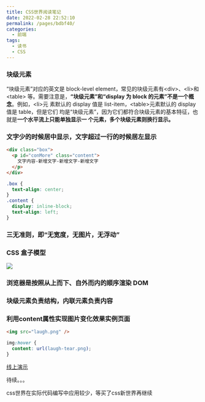 ```yaml
---
title: CSS世界阅读笔记
date: 2022-02-28 22:52:10
permalink: /pages/bdbf40/
categories:
  - 前端
tags:
  - 读书
  - CSS
---
```


### 块级元素

“块级元素”对应的英文是 block-level element，常见的块级元素有\<div>、\<li>和\<table> 等。需要注意是，**“块级元素”和“display 为 block 的元素”不是一个概念**。例如，\<li>元 素默认的 display 值是 list-item，\<table>元素默认的 display 值是 table，但是它们 均是“块级元素”，因为它们都符合块级元素的基本特征，也就是**一个水平流上只能单独显示一 个元素，多个块级元素则换行显示。**

### 文字少的时候居中显示，文字超过一行的时候居左显示

```html
<div class="box">
  <p id="conMore" class="content">
    文字内容-新增文字-新增文字-新增文字
  </p>
</div>
```

```css
.box {
  text-align: center;
}
.content {
  display: inline-block;
  text-align: left;
}
```

### 三无准则，即“无宽度，无图片，无浮动”

### CSS 盒子模型

![](https://qiniu.espe.work/blog/20220301181353.png)

### 浏览器是按照从上而下、自外而内的顺序渲染 DOM

### 块级元素负责结构，内联元素负责内容

### 利用content属性实现图片变化效果实例页面

```html
<img src="laugh.png" />
```

```css
img:hover {
  content: url(laugh-tear.png);
}
```

[线上演示](https://demo.cssworld.cn/4/1-4.php)



待续。。。

css世界在实际代码编写中应用较少，等买了css新世界再继续